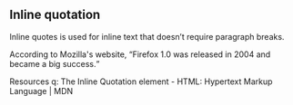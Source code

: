 ## **Inline quotation**
Inline quotes is used for inline text that doesn’t require paragraph breaks.

<p>
  According to Mozilla's website,
  <q cite="https://www.mozilla.org/en-US/about/history/details/">Firefox 1.0 was released in 2004 and became a big success.</q>
</p>
Resources
q: The Inline Quotation element - HTML: Hypertext Markup Language | MDN
